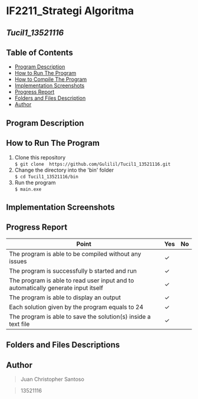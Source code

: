 # IF2211_Strategi Algoritma
## *Tucil1_13521116*


## **Table of Contents**
* [Program Description](#program-description)
* [How to Run The Program](#how-to-run-the-program)
* [How to Compile The Program](#how-to-compile-the-program)
* [Implementation Screenshots](#implementation-screenshots)
* [Progress Report](#progress-report)
* [Folders and Files Description](#folders-and-files-description)
* [Author](#author)

## **Program Description**

## **How to Run The Program**
1. Clone this repository <br>
`$ git clone  https://github.com/Gulilil/Tucil1_13521116.git`
2. Change the directory into the 'bin' folder <br>
`$ cd Tucil1_13521116/bin`
3. Run the program <br>
`$ main.exe`


</ol>


## **Implementation Screenshots**

## **Progress Report**

| Point | Yes | No |
|-----|-----|------|
|The program is able to be compiled without any issues| &check; |   |
|The program is successfully b started and run|&check;   |  |
|The program is able to read user input and to automatically generate input itself | &check;  |  |
|The program is able to display an output | &check;  |  |
|Each solution given by the program equals to 24 | &check;  |  |
|The program is able to save the solution(s) inside a text file| &check;  |  |


## **Folders and Files Descriptions**


## **Author**
> Juan Christopher Santoso

> 13521116




